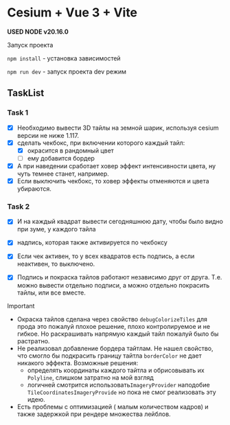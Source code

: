 # Cesium + Vue 3 + Vite 
 
 **USED NODE v20.16.0**

Запуск проекта

`npm install` - установка зависимостей

`npm run dev` - запуск проекта dev режим



## TaskList

### Task 1
* [x] Необходимо вывести 3D тайлы на земной шарик, используя cesium версии не ниже 1.117.
* [x] сделать чекбокс, при включении которого каждый тайл:
  * [x] окрасится в рандомный цвет 
  * [ ] ему добавится бордер
* [x] А при наведении сработает ховер эффект интенсивности цвета, ну чуть темнее станет, например. 
* [x] Если выключить чекбокс, то ховер эффекты отменяются и цвета убираются. 

### Task 2
* [x] И на каждый квадрат вывести сегодняшнюю дату, чтобы было видно при зуме, у каждого тайла
* [x] надпись, которая также активируется по чекбоксу
* [x] Если чек активен, то у всех квадратов есть подпись, а если неактивен, то выключено. 


* [x] Подпись и покраска тайлов работают независимо друг от друга. Т.е. можно вывести отдельно подписи, а можно отдельно покрасить тайлы, или все вместе.

> [!IMPORTANT]
> * Окраска тайлов сделана через свойство `debugColorizeTiles` для прода это пожалуй плохое решение, плохо контролируемое и не гибкое. Но раскрашивать напрямую каждый тайл пожалуй было бы растратно.
> * Не реализовал добавление бордера тайтлам. Не нашел свойство, что смогло бы подкрасить границу тайтла `borderColor` не дает никакого эффекта.
> Возможные решения:
>   * определять координаты каждого тайтла и обрисовывать их `Polyline`, слишком затратно на мой взгляд
>   * логичней смотрится использовать`ImageryProvider` наподобие `TileCoordinatesImageryProvide` но пока не смог реализовать эту идею.
> * Есть проблемы с оптимизацией ( малым количеством кадров) и также задержкой при рендере множества лейблов.
> 


